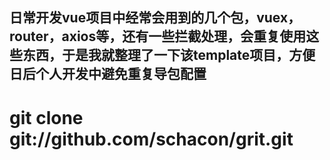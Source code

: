 ## 日常开发vue项目中经常会用到的几个包，vuex，router，axios等，还有一些拦截处理，会重复使用这些东西，于是我就整理了一下该template项目，方便日后个人开发中避免重复导包配置

# git clone git://github.com/schacon/grit.git
